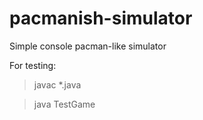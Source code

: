 # pacmanish-simulator
Simple console pacman-like simulator

For testing:
>javac *.java

>java TestGame

